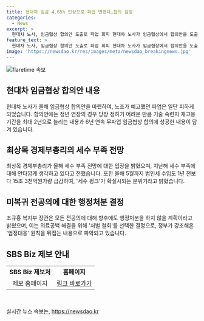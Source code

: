 ```yaml
---
title: 현대차 임금 4.65% 인상으로 파업 면했다…합의 잠정
categories:
  - News
excerpt: >
  현대차 노사, 임금협상 합의안 도출로 파업 회피 현대차 노사가 임금협상에서 합의안을 도출했고, 파업이 일단 피하게 되었다. 합의안에는 기술 숙련자 재고용 기간 최대 2년 늘리기 등이 담겼으며, 성공적인 협상으로 6년 연속 무파업 임금협상 합의를 이뤘다. 경제부총리는 올해 세수 부족 전망에 대해 우려를 표명하고, 정부는 미복귀 전공의에 대한 행정처분을 하지 않기로 결정했다. 이에 대한 비판과 우려가 나오고 있으며, SBS Biz는 여러분의 제보를 기다리고 있다. [자세히 보기] (링크)
feature_text: >
  현대차 노사, 임금협상 합의안 도출로 파업 회피 현대차 노사가 임금협상에서 합의안을 도출했고, 파업이 일단 피하게 되었다. 합의안에는 기술 숙련자 재고용 기간 최대 2년 늘리기 등이 담겼으며, 성공적인 협상으로 6년 연속 무파업 임금협상 합의를 이뤘다. 경제부총리는 올해 세수 부족 전망에 대해 우려를 표명하고, 정부는 미복귀 전공의에 대한 행정처분을 하지 않기로 결정했다. 이에 대한 비판과 우려가 나오고 있으며, SBS Biz는 여러분의 제보를 기다리고 있다. [자세히 보기] (링크)
image: 'https://newsdao.kr/res/images/meta/newsdao_breakingnews.jpg'
---
```


<p><img src="https://newsdao.kr/res/images/meta/newsdao_breakingnews.jpg" alt="flaretime 속보" /></p>

<h2 data-ke-size="size26">현대차 임금협상 합의안 내용</h2>

<p data-ke-size="size16">현대차 노사가 올해 임금협상 합의안을 마련하여, 노조가 예고했던 파업은 일단 피하게 되었습니다. 합의안에는 정년 연장의 경우 당장 정하기 어려운 만큼 기술 숙련자 재고용 기간을 최대 2년으로 늘리는 내용과 6년 연속 무파업 임금협상 합의에 성공한 내용이 담겨 있습니다.</p>

<h2 data-ke-size="size26">최상목 경제부총리의 세수 부족 전망</h2>

<p data-ke-size="size16">최상목 경제부총리가 올해 세수 부족 전망에 대한 입장을 밝혔으며, 지난해 세수 부족에 대해 안타깝게 생각하고 있다고 전했습니다. 또한 올해 5월까지 법인세 수입도 1년 전보다 15조 3천억원가량 급감하여, '세수 펑크'가 확실시되는 분위기라고 밝혔습니다.</p>

<h2 data-ke-size="size26">미복귀 전공의에 대한 행정처분 결정</h2>

<p data-ke-size="size16">조규홍 복지부 장관은 모든 전공의에 대해 향후에도 행정처분을 하지 않을 계획이라고 밝혔으며, 이는 의료공백 해결을 위해 '처벌 철회'를 선택한 결정으로, 정부가 강조해온 '엄정대응' 원칙을 뒤집는 내용으로 파악되고 있습니다.</p>

<h2 data-ke-size="size26">SBS Biz 제보 안내</h2>

<table>
    <tbody>
        <tr>
            <td style="text-align: center; height: 17px;"><b>SBS Biz 제보처</b></td>
            <td style="text-align: center; height: 17px;"><b>홈페이지</b></td>
        </tr>
        <tr>
            <td style="text-align: center; height: 17px;">제보 홈페이지</td>
            <td style="text-align: center; height: 17px;"><a href="https://url.kr/9pghjn">링크 바로가기</a></td>
        </tr>
    </tbody>
</table>

<p data-ke-size="size16">&nbsp;</p>
실시간 뉴스 속보는, <a href="https://newsdao.kr" rel="dofollow">https://newsdao.kr</a>


